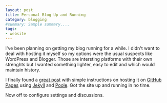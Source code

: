 ```yaml
---
layout: post
title: Personal Blog Up and Running
category: blogging
#summary: Sample summary....
tags:
- website
---
```


I've been planning on getting my blog running for a while. I didn't want to deal with hosting it myself so my options were the usual suspects like WordPress and Blogger. Those are intersting platforms with their own strenghts but I wanted something lighter, easy to edit and which would maintain history.

I finally found a [great post](http://joshualande.com/jekyll-github-pages-poole/) with simple instructions on hosting it on [GitHub Pages](https://pages.github.com) using [Jekyll](http://jekyllrb.com) and [Poole](https://github.com/poole/poole). Got the site up and running in no time.

Now off to configure settings and discussions.
